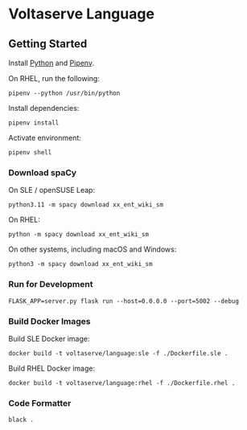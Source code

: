 # Voltaserve Language

## Getting Started

Install [Python](https://www.python.org) and [Pipenv](https://pipenv.pypa.io).

On RHEL, run the following:

```shell
pipenv --python /usr/bin/python
```

Install dependencies:

```shell
pipenv install
```

Activate environment:

```shell
pipenv shell
```

### Download spaCy

On SLE / openSUSE Leap:

```shell
python3.11 -m spacy download xx_ent_wiki_sm
```

On RHEL:

```shell
python -m spacy download xx_ent_wiki_sm
```

On other systems, including macOS and Windows:

```shell
python3 -m spacy download xx_ent_wiki_sm
```

### Run for Development

```shell
FLASK_APP=server.py flask run --host=0.0.0.0 --port=5002 --debug
```

### Build Docker Images

Build SLE Docker image:

```shell
docker build -t voltaserve/language:sle -f ./Dockerfile.sle .
```

Build RHEL Docker image:

```shell
docker build -t voltaserve/language:rhel -f ./Dockerfile.rhel .
```

### Code Formatter

```shell
black .
```
